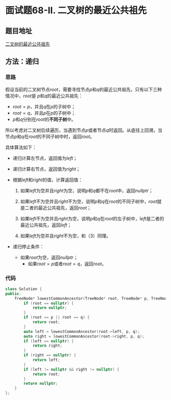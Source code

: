 # 面试题68-II. 二叉树的最近公共祖先

## 题目地址

[二叉树的最近公共祖先](https://leetcode-cn.com/problems/er-cha-shu-de-zui-jin-gong-gong-zu-xian-lcof/)

## 方法：递归

### 思路

假设当前的二叉树节点$root$，需要寻找节点$p$和$q$的最近公共祖先，只有以下三种情况中，$root$是 $p$和$q$的最近公共祖先：

* $root = p$，并且$q$在$p$的子树中；
* $root = q$，并且$p$在$p$的子树中；
* $p$和$q$分别在$root$的**不同子树**中。

所以考虑对二叉树后续遍历，当遇到节点$p$或者节点$q$时返回。从底往上回溯，当节点$p$和$q$在$root$的不同子树中时，返回$root$。

具体算法如下：

* 递归计算左节点，返回值为$left$；

* 递归计算右节点，返回值为$right$；

* 根据$left$和$right$的值，计算返回值：

  1. 如果$left$为空并且$right$为空，说明$p$和$q$都不在$root$中，返回$nullptr$；

  2. 如果$left$不为空并且$right$不为空，说明$p$和$q$在$root$的不同子树中，$root$就是二者的最近公共祖先，返回$root$；

  3. 如果$left$不为空并且$right$为空，说明$p$和$q$在$root$的左子树中，$left$是二者的最近公共祖先，返回$left$；
  4. 如果$left$为空并且$right$不为空，和（3）同理。

* 递归停止条件：

  * 如果$root$为空，返回$nullptr$；
    * 如果$root = p$或者$root = q$，返回$root$。

### 代码

```C++
class Solution {
public:
    TreeNode* lowestCommonAncestor(TreeNode* root, TreeNode* p, TreeNode* q) {
        if (root == nullptr) {
            return nullptr;
        }
        if (root == p || root == q) {
            return root;
        }
        auto left = lowestCommonAncestor(root->left, p, q);
        auto right = lowestCommonAncestor(root->right, p, q);
        if (left == nullptr) {
            return right;
        }
        if (right == nullptr) {
            return left;
        }
        if (left != nullptr && right != nullptr) {
            return root;
        }
        return nullptr;
    }
};
```


